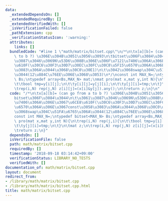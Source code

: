 ```yaml
---
data:
  _extendedDependsOn: []
  _extendedRequiredBy: []
  _extendedVerifiedWith: []
  _isVerificationFailed: false
  _pathExtension: cpp
  _verificationStatusIcon: ':warning:'
  attributes:
    links: []
  bundledCode: "#line 1 \"math/matrix/bitset.cpp\"\n/*\n\tx[a][b]= (can go from a\
    \ to b ?) \u306E\u304B\u3051\u3056\u3093\n\tbitset\u306F\u3084\u3044\n\t\u3061\
    \u3087\u3046\u3069N\u53D6\u308B\u306E\u306F\u7121\u7406\u306A\u306E\u3067\u6CE8\
    \u610F(\u30C6\u30F3\u30D7\u30EC\u30FC\u30C8\u5F15\u6570\u306A\u306E\u3067const\u3058\
    \u3083\u306A\u3044\u3068\u30C0\u30E1)\n\t\u3042\u3068swap\u304C\u51FA\u6765\u306A\
    \u3044(12\u884C\u76EE\u306E\u3068\u3053)\n*/\nconst int MAX_N=;\ntypedef bitset<MAX_N>\
    \ Bs;\ntypedef array<Bs,MAX_N> mat;\nmat pro(mat x,mat y,int N){\n\trep(i,N) rep(j,i){\n\
    \t\tbool tmp=y[i][j];\n\t\ty[i][j]=y[j][i];\n\t\ty[j][i]=tmp;\n\t}\n\tmat z;\n\
    \trep(i,N) rep(j,N) z[i][j]=(x[i]&y[j]).any();\n\treturn z;\n}\n"
  code: "/*\n\tx[a][b]= (can go from a to b ?) \u306E\u304B\u3051\u3056\u3093\n\t\
    bitset\u306F\u3084\u3044\n\t\u3061\u3087\u3046\u3069N\u53D6\u308B\u306E\u306F\u7121\
    \u7406\u306A\u306E\u3067\u6CE8\u610F(\u30C6\u30F3\u30D7\u30EC\u30FC\u30C8\u5F15\
    \u6570\u306A\u306E\u3067const\u3058\u3083\u306A\u3044\u3068\u30C0\u30E1)\n\t\u3042\
    \u3068swap\u304C\u51FA\u6765\u306A\u3044(12\u884C\u76EE\u306E\u3068\u3053)\n*/\n\
    const int MAX_N=;\ntypedef bitset<MAX_N> Bs;\ntypedef array<Bs,MAX_N> mat;\nmat\
    \ pro(mat x,mat y,int N){\n\trep(i,N) rep(j,i){\n\t\tbool tmp=y[i][j];\n\t\ty[i][j]=y[j][i];\n\
    \t\ty[j][i]=tmp;\n\t}\n\tmat z;\n\trep(i,N) rep(j,N) z[i][j]=(x[i]&y[j]).any();\n\
    \treturn z;\n}"
  dependsOn: []
  isVerificationFile: false
  path: math/matrix/bitset.cpp
  requiredBy: []
  timestamp: '2018-09-18 03:14:42+09:00'
  verificationStatus: LIBRARY_NO_TESTS
  verifiedWith: []
documentation_of: math/matrix/bitset.cpp
layout: document
redirect_from:
- /library/math/matrix/bitset.cpp
- /library/math/matrix/bitset.cpp.html
title: math/matrix/bitset.cpp
---
```

